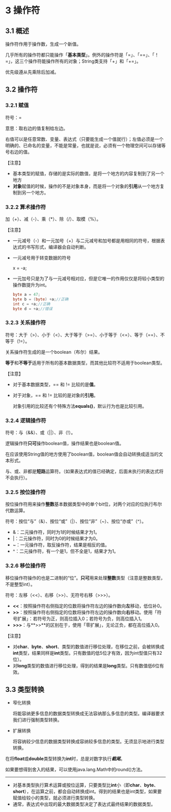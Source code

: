 # 3 操作符

## 3.1 概述

操作符作用于操作数，生成一个新值。

几乎所有的操作符都只能操作「**基本类型**」。例外的操作符是「=」、「==」、「！=」，这三个操作符能操作所有的对象；String类支持「+」和「+=」。

优先级遵从先乘除后加减。

## 3.2 操作符

### 3.2.1 赋值

符号：=

意思：取右边的值复制给左边。

右值可以是任意常数、变量、表达式（只要能生成一个值就行）；左值必须是一个明确的、已命名的变量，不能是常量，也就是说，必须有一个物理空间可以存储等号右边的值。

【注意】

- 基本类型的赋值，存储的是实际的数值，是将一个地方的内容复制到了另一个地方
- **对象**赋值的时候，操作的不是对象本身，而是将一个对象的**引用**从一个地方复制到另一个地方。

### 3.2.2 算术操作符

加（+）、减（-）、乘（*）、除（/）、取模（%）。

【注意】

- 一元减号（-）和一元加号（+）与二元减号和加号都是用相同的符号，根据表达式的书写形式，编译器会自动判断。

- 一元减号用于转变数据的符号

  x = -a;

- 一元加号只是为了与一元减号相对应，但是它唯一的作用仅仅是将较小类型的操作数提升为int。

  ```java
  byte a = 47;
  byte b = (byte) +a;//正确
  int c = +a;//正确
  byte d = +a;//错误
  ```

### 3.2.3 关系操作符

符号：大于（>）、小于（<）、大于等于（>=）、小于等于（<=）、等于（==）、不等于（!=）。

关系操作符生成的是一个boolean（布尔）结果。

**等于**和**不等于**适用于所有的基本数据类型，而其他比较符不适用于boolean类型。

【注意】

- 对于基本数据类型，== 和 != 比较的是**值**。

- 对于对象，== 和 != 比较的是对象的**引用**。

  对象引用的比较还有个特殊方法**equals()**，默认行为也是比较引用。

### 3.2.4 逻辑操作符

符号：与（&&）、或（||）、非（!）。

逻辑操作符**只可**操作boolean值，操作结果也是boolean值。

在应该使用String值的地方使用了boolean值，boolean值会自动转换成适当的文本形式。

与、或、非都是**短路**运算符。（如果表达式的值已经确定，后面未执行的表达式将不会执行）。

### 3.2.5 按位操作符

按位操作符用来操作**整数**基本数据类型中的单个bit位，对两个对应的位执行布尔代数运算。

符号：按位“与”（&）、按位“或”（|）、按位“非”（~）、按位“亦或”（^）。

- &：二元操作符，同时为1的时候结果才为1。
- |：二元操作符，同时为0的时候结果才为0。
- ~：一元操作符，取反操作符，结果是相反的值。
- ^：二元操作符，有一个是1，但不全是1，结果才为1。

### 3.2.6 移位操作符

移位操作符操作的也是二进制的“位”。**只可**用来处理**整数**类型（注意是整数类型，不是整型int）。

符号：左移（<<）、右移（>>）、无符号右移（>>>）。

- **<<**：按照操作符右侧指定的位数将操作符左边的操作数向**左**移动，低位补0。
- **>>**：按照操作符右侧指定的位数将操作符左边的操作数向**右**移动。使用「符号扩展」：若符号为正，则高位插入0；若符号为负，则高位插入1。
- **>>>**：与**>>**的区别在于，使用「零扩展」，无论正负，都在高位插入0。

【注意】

- 对**char**、**byte**、**short**、类型的数值进行移位处理，在移位之前，会被转换成**int**类型，结果同样是**int**类型。只有数值的低5位才有效，因为int型值只有32位）。
- 对**long**类型的数值进行移位处理，得到的结果是**long**类型。只有数值低6位有效。

## 3.3 类型转换

- 窄化转换

  将能容纳更多信息的数据类型转换成无法容纳那么多信息的类型。编译器要求我们进行强制类型转换。

- 扩展转换

  将容纳较少信息的数据类型转换成容纳较多信息的类型。无须显示地进行类型转换。



在将**float**或**double**类型转换为**int**时，总是对数字执行***截尾***。

如果要想得到舍入的结果，可以使用java.lang.Math中的round()方法。



---

- 对基本类型执行算术运算或按位运算，只要类型比**int**小（即**char**、**byte**、**short**），在运算之前，都会自动转换成int。得到的结果也是int类型，如果要赋值给较小的类型，就必须进行类型转换。
- 通常，表达式中出现的最大数据类型决定了表达式最终结果的数据类型。